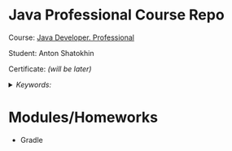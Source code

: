 # Java Professional Course Repo

Course: [Java Developer. Professional](https://otus.ru/lessons/java-professional/)

Student: Anton Shatokhin

Certificate: *(will be later)*

<details>
<summary>
<i>Keywords: </i>
</summary>
<p>Gradle </p>
</details>

# Modules/Homeworks
- Gradle
